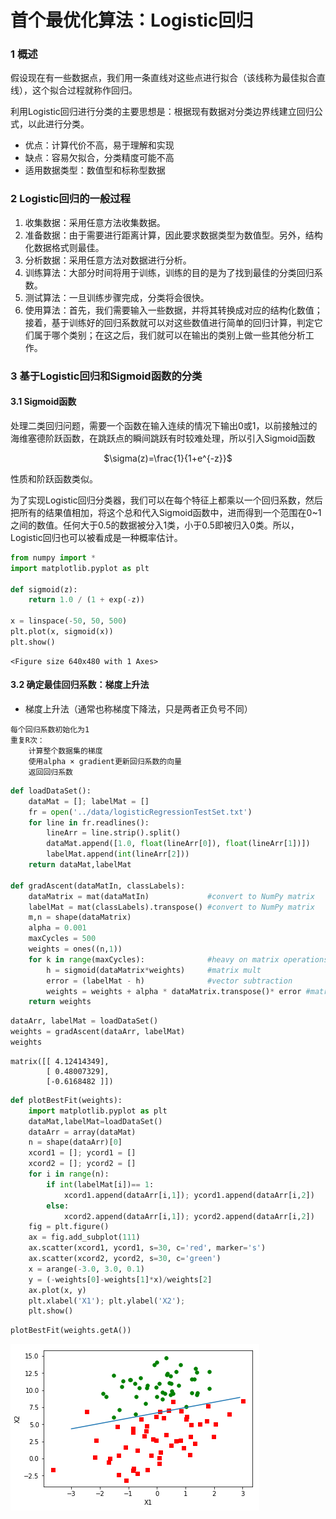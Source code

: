
# 首个最优化算法：Logistic回归

### 1 概述

假设现在有一些数据点，我们用一条直线对这些点进行拟合（该线称为最佳拟合直线），这个拟合过程就称作回归。

利用Logistic回归进行分类的主要思想是：根据现有数据对分类边界线建立回归公式，以此进行分类。

* 优点：计算代价不高，易于理解和实现
* 缺点：容易欠拟合，分类精度可能不高
* 适用数据类型：数值型和标称型数据

### 2 Logistic回归的一般过程

1. 收集数据：采用任意方法收集数据。
2. 准备数据：由于需要进行距离计算，因此要求数据类型为数值型。另外，结构化数据格式则最佳。
3. 分析数据：采用任意方法对数据进行分析。
4. 训练算法：大部分时间将用于训练，训练的目的是为了找到最佳的分类回归系数。
5. 测试算法：一旦训练步骤完成，分类将会很快。
6. 使用算法：首先，我们需要输入一些数据，并将其转换成对应的结构化数值；接着，基于训练好的回归系数就可以对这些数值进行简单的回归计算，判定它们属于哪个类别；在这之后，我们就可以在输出的类别上做一些其他分析工作。

### 3 基于Logistic回归和Sigmoid函数的分类

#### 3.1 Sigmoid函数

处理二类回归问题，需要一个函数在输入连续的情况下输出0或1，以前接触过的海维塞德阶跃函数，在跳跃点的瞬间跳跃有时较难处理，所以引入Sigmoid函数

<center>$\sigma(z)=\frac{1}{1+e^{-z}}$</center>

性质和阶跃函数类似。

为了实现Logistic回归分类器，我们可以在每个特征上都乘以一个回归系数，然后把所有的结果值相加，将这个总和代入Sigmoid函数中，进而得到一个范围在0~1之间的数值。任何大于0.5的数据被分入1类，小于0.5即被归入0类。所以，Logistic回归也可以被看成是一种概率估计。


```python
from numpy import *
import matplotlib.pyplot as plt

def sigmoid(z):
    return 1.0 / (1 + exp(-z))

x = linspace(-50, 50, 500)
plt.plot(x, sigmoid(x))
plt.show()
```


    <Figure size 640x480 with 1 Axes>


#### 3.2 确定最佳回归系数：梯度上升法

* 梯度上升法（通常也称梯度下降法，只是两者正负号不同）

```
每个回归系数初始化为1
重复R次：
    计算整个数据集的梯度
    使用alpha × gradient更新回归系数的向量
    返回回归系数
```


```python
def loadDataSet():
    dataMat = []; labelMat = []
    fr = open('../data/logisticRegressionTestSet.txt')
    for line in fr.readlines():
        lineArr = line.strip().split()
        dataMat.append([1.0, float(lineArr[0]), float(lineArr[1])])
        labelMat.append(int(lineArr[2]))
    return dataMat,labelMat

def gradAscent(dataMatIn, classLabels):    
    dataMatrix = mat(dataMatIn)             #convert to NumPy matrix
    labelMat = mat(classLabels).transpose() #convert to NumPy matrix
    m,n = shape(dataMatrix)
    alpha = 0.001
    maxCycles = 500
    weights = ones((n,1))
    for k in range(maxCycles):              #heavy on matrix operations
        h = sigmoid(dataMatrix*weights)     #matrix mult
        error = (labelMat - h)              #vector subtraction
        weights = weights + alpha * dataMatrix.transpose()* error #matrix mult
    return weights
```


```python
dataArr, labelMat = loadDataSet()
weights = gradAscent(dataArr, labelMat)
weights
```




    matrix([[ 4.12414349],
            [ 0.48007329],
            [-0.6168482 ]])




```python
def plotBestFit(weights):
    import matplotlib.pyplot as plt
    dataMat,labelMat=loadDataSet()
    dataArr = array(dataMat)
    n = shape(dataArr)[0] 
    xcord1 = []; ycord1 = []
    xcord2 = []; ycord2 = []
    for i in range(n):
        if int(labelMat[i])== 1:
            xcord1.append(dataArr[i,1]); ycord1.append(dataArr[i,2])
        else:
            xcord2.append(dataArr[i,1]); ycord2.append(dataArr[i,2])
    fig = plt.figure()
    ax = fig.add_subplot(111)
    ax.scatter(xcord1, ycord1, s=30, c='red', marker='s')
    ax.scatter(xcord2, ycord2, s=30, c='green')
    x = arange(-3.0, 3.0, 0.1)
    y = (-weights[0]-weights[1]*x)/weights[2]
    ax.plot(x, y)
    plt.xlabel('X1'); plt.ylabel('X2');
    plt.show()
```


```python
plotBestFit(weights.getA())
```


![png](output_8_0.png)

